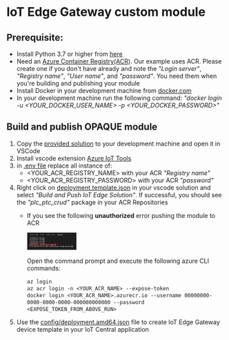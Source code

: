 # IoT Edge Gateway custom module

## Prerequisite:
- Install Python 3.7 or higher from [here](https://www.python.org/downloads/)
- Need an [Azure Container Registry(ACR)](https://portal.azure.com/#create/Microsoft.ContainerRegistry). Our example uses ACR. Please create one if you don't have already and note the _"Login server"_, _"Registry name"_, _"User name"_, and _"password"_. You need them when you're building and publishing your module
- Install Docker in your development machine from [docker.com](https://www.docker.com/products/docker-desktop)
- In your development machine run the following command: _"docker login -u <YOUR_DOCKER_USER_NAME> -p <YOUR_DOCKER_PASSWORD>"_

## Build and publish OPAQUE module
1. Copy the [provided solution](https://github.com/iot-for-all/iotc-modbus-kepware-iotedge-gateway/tree/main/edge-gateway-modules/ptc-opaque) to your development machine and open it in VSCode
2. Install vscode extension [Azure IoT Tools](https://marketplace.visualstudio.com/items?itemName=vsciot-vscode.azure-iot-tools)
3. in [.env file](https://github.com/iot-for-all/iotc-modbus-kepware-iotedge-gateway/blob/main/edge-gateway-modules/ptc-opaque/.env#L2-L4) replace all instance of:
    - <YOUR_ACR_REGISTRY_NAME> with your ACR _"Registry name"_
    - <YOUR_ACR_REGISTRY_PASSWORD> with your ACR _"password"_
4. Right click on [deployment.template.json](https://github.com/iot-for-all/iotc-modbus-kepware-iotedge-gateway/blob/main/edge-gateway-modules/ptc-opaque/deployment.template.json) in your vscode solution and select _"Build and Push IoT Edge Solution"_. If successful, you should see the _"plc_ptc_crud"_ package in your ACR Repositories
    - If you see the following **unauthorized** error pushing the module to ACR

      [<img src=../../assets/29_acr_push_err.png heigth="25%" width="25%">](/assets/29_acr_push_err.png)

      Open the command prompt and execute the following azure CLI commands:
      ```shell
      az login
      az acr login -n <YOUR_ACR_NAME> --expose-token
      docker login <YOUR_ACR_NAME>.azurecr.io --username 00000000-0000-0000-0000-000000000000 --password <EXPOSE_TOKEN_FROM_ABOVE_RUN>
      ```
5. Use the [config/deployment.amd64.json](https://github.com/iot-for-all/iotc-modbus-kepware-iotedge-gateway/blob/main/edge-gateway-modules/ptc-opaque/config/deployment.amd64.json) file to create IoT Edge Gateway device template in your IoT Central application
